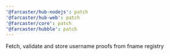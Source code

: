 ```yaml
---
'@farcaster/hub-nodejs': patch
'@farcaster/hub-web': patch
'@farcaster/core': patch
'@farcaster/hubble': patch
---
```


Fetch, validate and store username proofs from fname registry
